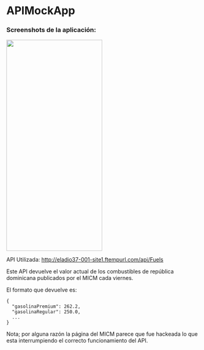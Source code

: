# APIMockApp

<div>
  <h3> Screenshots de la aplicación:</h3>
<img src="https://i.gyazo.com/6382d920ba356da518fa81944e2289df.png" width="250" height="550">
</div>

API Utilizada:
http://eladio37-001-site1.ftempurl.com/api/Fuels

Este API devuelve el valor actual de los combustibles de república dominicana publicados por el MICM cada viernes.

El formato que devuelve es: 
```
{
  "gasolinaPremium": 262.2,
  "gasolinaRegular": 250.0,
  ...
}
```
Nota; por alguna razón la página del MICM parece que fue hackeada lo que esta interrumpiendo el correcto funcionamiento del API.

